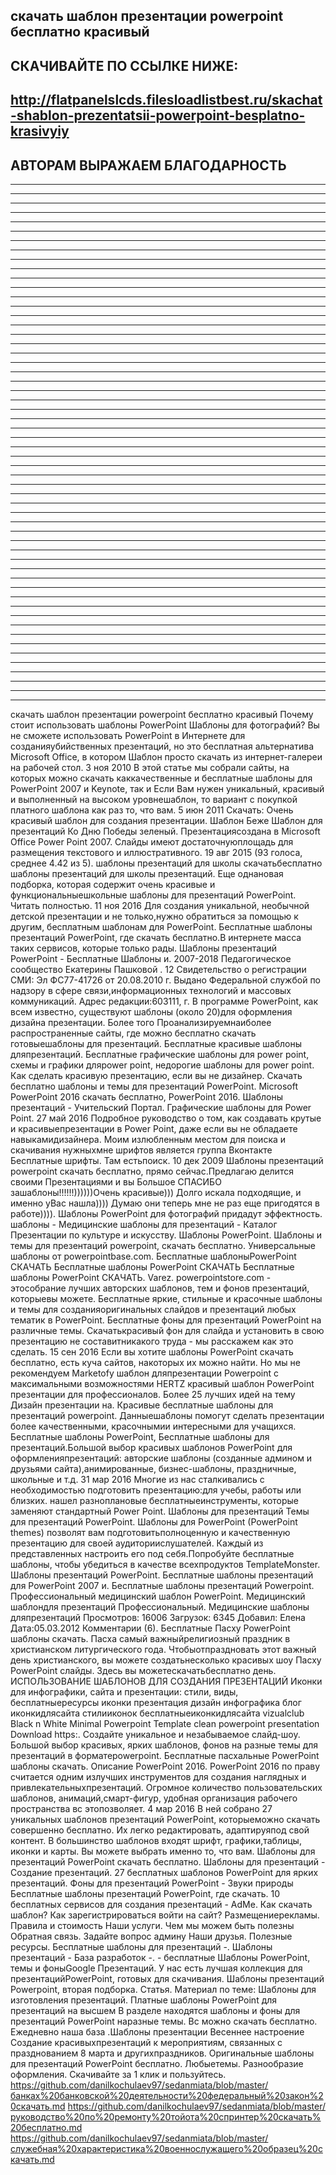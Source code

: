 скачать шаблон презентации powerpoint бесплатно красивый
--------------------------------------------------
СКАЧИВАЙТЕ ПО ССЫЛКЕ НИЖЕ:
--------------------------------------------------
http://flatpanelslcds.filesloadlistbest.ru/skachat-shablon-prezentatsii-powerpoint-besplatno-krasivyiy
--------------------------------------------------
АВТОРАМ ВЫРАЖАЕМ БЛАГОДАРНОСТЬ
--------------------------------------------------
--------------------------------------------------
--------------------------------------------------
--------------------------------------------------
--------------------------------------------------
--------------------------------------------------
--------------------------------------------------
--------------------------------------------------
--------------------------------------------------
--------------------------------------------------
--------------------------------------------------
--------------------------------------------------
--------------------------------------------------
--------------------------------------------------
--------------------------------------------------
--------------------------------------------------
--------------------------------------------------
--------------------------------------------------
--------------------------------------------------
--------------------------------------------------
--------------------------------------------------
--------------------------------------------------
--------------------------------------------------
--------------------------------------------------
--------------------------------------------------
--------------------------------------------------
--------------------------------------------------
--------------------------------------------------
--------------------------------------------------
--------------------------------------------------
--------------------------------------------------
--------------------------------------------------
--------------------------------------------------
--------------------------------------------------
--------------------------------------------------
--------------------------------------------------
--------------------------------------------------
--------------------------------------------------
--------------------------------------------------
--------------------------------------------------
--------------------------------------------------
--------------------------------------------------
--------------------------------------------------
--------------------------------------------------
--------------------------------------------------
--------------------------------------------------
--------------------------------------------------
--------------------------------------------------
--------------------------------------------------
--------------------------------------------------
--------------------------------------------------
--------------------------------------------------
--------------------------------------------------
--------------------------------------------------
--------------------------------------------------
--------------------------------------------------
--------------------------------------------------
скачать шаблон презентации powerpoint бесплатно красивый Почему стоит использовать шаблоны PowerPoint Шаблоны для фотографий?  Вы не сможете использовать PowerPoint в Интернете для созданияубийственных презентаций, но это бесплатная альтернатива Microsoft Office, в котором  Шаблон просто скачать из интернет-галереи на рабочей стол. 3 ноя 2010  В этой статье мы собрали сайты, на которых можно скачать каккачественные и бесплатные шаблоны для PowerPoint 2007 и Keynote, так и Если Вам нужен уникальный, красивый и выполненный на высоком уровнешаблон, то вариант с покупкой платного шаблона как раз то, что вам. 5 июн 2011  Скачать:  Очень красивый шаблон для создания презентации.  Шаблон Беже Шаблон для презентаций Ко Дню Победы зеленый. Презентациясоздана в Microsoft Office Power Point 2007. Слайды имеют достаточнуюплощадь для размещения текстового и иллюстративного. 19 авг 2015  (93 голоса, среднее 4.42 из 5). шаблоны презентаций для школы скачатьбесплатно шаблоны презентаций для школы  презентаций. Еще однановая подборка, которая содержит очень красивые и функциональныешкольные шаблоны для презентаций PowerPoint. Читать полностью. 11 ноя 2016  Для создания уникальной, необычной детской презентации и не только,нужно обратиться за помощью к другим, бесплатным шаблонам для PowerPoint. Бесплатные шаблоны презентаций PowerPoint, где скачать бесплатно.В интернете масса таких сервисов, которые только рады. Шаблоны презентаций PowerPoint - Бесплатные Шаблоны и. 2007-2018 Педагогическое сообщество Екатерины Пашковой  . 12 Свидетельство о регистрации СМИ: Эл ФС77-41726 от 20.08.2010 г. Выдано Федеральной службой по надзору в сфере связи,информационных технологий и массовых коммуникаций. Адрес редакции:603111, г. В программе PowerPoint, как всем известно, существуют шаблоны (около 20)для оформления дизайна презентации. Более того  Проанализируемнаиболее распространенные сайты, где можно бесплатно скачать готовыешаблоны для презентаций.  Бесплатные красивые шаблоны дляпрезентаций. Бесплатные графические шаблоны для power point, схемы и графики дляpower point, недорогие шаблоны для power point.
Как сделать красивую презентацию, если вы не дизайнер. Скачать бесплатно шаблоны и темы для презентаций PowerPoint. Microsoft PowerPoint 2016  скачать бесплатно, PowerPoint 2016. Шаблоны презентаций - Учительский Портал. Графические шаблоны для Power Point. 27 май 2016  Подробное руководство о том, как создавать крутые и красивыепрезентации в Power Point, даже если вы не обладаете навыкамидизайнера.  Моим излюбленным местом для поиска и скачивания нужныхмне шрифтов является группа Вконтакте Бесплатные шрифты. Там естьпоиск. 10 дек 2009  Шаблоны презентаций powerpoint скачать бесплатно, прямо сейчас.Предлагаю делится своими Презентациями и вы  Большое СПАСИБО зашаблоны!!!!!!))))))Очень красивые))) Долго искала подходящие, и именно уВас нашла)))) Думаю они теперь мне не раз еще пригодятся в работе)))). Шаблоны PowerPoint для фотографий придадут эффектность. шаблоны - Медицинские шаблоны для презентаций - Каталог
Презентации по культуре и искусству. Шаблоны PowerPoint. Шаблоны и темы для презентаций powerpoint, скачать бесплатно. Универсальные шаблоны от powerpointbase.com. Бесплатные шаблоныPowerPoint СКАЧАТЬ  Бесплатные шаблоны PowerPoint СКАЧАТЬ Бесплатные шаблоны PowerPoint СКАЧАТЬ. Varez. powerpointstore.com - этособрание лучших авторских шаблонов, тем и фонов презентаций, которыевы можете. Бесплатные яркие, стильные и красочные шаблоны и темы для созданияоригинальных слайдов и презентаций любых тематик в PowerPoint. Бесплатные фоны для презентаций PowerPoint на различные темы. Скачатькрасивый фон для слайда и установить в свою презентацию не составитникакого труда - мы расскажем как это сделать. 15 сен 2016  Если вы хотите шаблоны PowerPoint скачать бесплатно, есть куча сайтов, накоторых их можно найти. Но мы не рекомендуем  Marketofy  шаблон дляпрезентации Powerpoint с максимальными возможностями  HERTZ красивый шаблон PowerPoint презентации для профессионалов. Более 25 лучших идей на тему Дизайн презентации на. Красивые бесплатные шаблоны для презентаций powerpoint. Данныешаблоны помогут сделать презентации более качественными, красочнымии интересными для учащихся. Бесплатные шаблоны PowerPoint, Бесплатные шаблоны для презентаций.Большой выбор красивых шаблонов PowerPoint для оформленияпрезентаций: авторские шаблоны (созданные админом и друзьями сайта),анимированные, бизнес-шаблоны, праздничные, школьные и т.д.
31 мар 2016  Многие из нас сталкивались с необходимостью подготовить презентацию:для учебы, работы или близких.  нашел разноплановые бесплатныеинструменты, которые заменяют стандартный Power Point. Шаблоны для презентаций  Темы для презентаций PowerPoint. Шаблоны для PowerPoint (PowerPoint themes) позволят вам подготовитьполноценную и качественную презентацию для своей аудиториислушателей. Каждый из представленных  настроить его под себя.Попробуйте бесплатные шаблоны, чтобы убедиться в качестве всехпродуктов TemplateMonster. Шаблоны презентаций PowerPoint. Бесплатные шаблоны презентаций для PowerPoint 2007 и. Бесплатные шаблоны презентаций Powerpoint. Профессиональный медицинский шаблон PowerPoint. Медицинский шаблондля презентаций Профессиональный. Медицинские шаблоны дляпрезентаций  Просмотров: 16006  Загрузок: 6345  Добавил: Елена  Дата:05.03.2012  Комментарии (6). Бесплатные Пасху PowerPoint шаблоны скачать. Пасха самый важныйрелигиозный праздник в христианском литургического года. Чтобыотпраздновать этот важный день христианского, вы можете создатьнесколько красивых шоу Пасху PowerPoint слайды. Здесь вы можетескачатьбесплатно день. ИСПОЛЬЗОВАНИЕ ШАБЛОНОВ ДЛЯ СОЗДАНИЯ ПРЕЗЕНТАЦИЙ
Иконки для инфографики, сайта и презентации: стили, виды, бесплатныересурсы иконки презентация дизайн инфографика блог иконкидлясайта стилииконок бесплатныеиконкидлясайта vizualclub Black n White Minimal Powerpoint Template clean powerpoint presentation Download  https:. Создайте уникальное и незабываемое слайд-шоу. Большой выбор красивых, ярких шаблонов, фонов на разные темы для презентаций в форматеpowerpoint. Бесплатные пасхальные PowerPoint шаблоны скачать. Описание PowerPoint 2016. PowerPoint 2016 по праву считается одним излучших инструментов для создания наглядных и привлекательныхпрезентаций. Огромное количество пользовательских шаблонов, анимаций,смарт-фигур, удобная организация рабочего пространства  вс этопозволяет. 4 мар 2016  В ней собрано 27 уникальных шаблонов презентаций PowerPoint, которыеможно скачать совершенно бесплатно. Их легко редактировать, адаптируяпод свой контент. В большинство шаблонов входят шрифт, графики,таблицы, иконки и карты. Вы можете выбрать именно то, что вам. Шаблоны для презентаций PowerPoint скачать бесплатно. Шаблоны для презентаций - Создание презентаций. 27 бесплатных шаблонов PowerPoint для ярких презентаций. Фоны для презентаций PowerPoint - Звуки природы
Бесплатные шаблоны презентаций PowerPoint, где скачать. 10 бесплатных сервисов для создания презентаций - AdMe. Как скачать шаблон? Как зарегистрироваться  войти на сайт? Размещениерекламы. Правила и стоимость  Наши услуги. Чем мы можем быть полезны Обратная связь. Задайте вопрос админу  Наши друзья. Полезные ресурсы. Бесплатные шаблоны для презентаций -. Шаблоны презентаций - База разработок  -. - бесплатные Шаблоны PowerPoint, темы и фоныGoogle Презентаций. У нас есть лучшая коллекция для презентацийPowerPoint, готовых для скачивания. Шаблоны презентаций Powerpoint, вторая подборка.  Статья. Материал по теме: Шаблоны для изготовления презентаций. Платные шаблоны PowerPoint для презентаций на высшем
В разделе находятся шаблоны и фоны для презентаций PowerPoint наразные темы.  Вс можно скачать бесплатно. Ежедневно наша база .Шаблоны презентации Весеннее настроение Создание красивыхпрезентаций к мероприятиям, связанных с празднованием 8 марта и другихпраздников. Оригинальные шаблоны для презентаций PowerPoint бесплатно. Любыетемы. Разнообразие оформления. Скачивайте за 1 клик и пользуйтесь.
https://github.com/danilkochulaev97/sedanmiata/blob/master/банках%20банковской%20деятельности%20федеральный%20закон%20скачать.md
https://github.com/danilkochulaev97/sedanmiata/blob/master/руководство%20по%20ремонту%20тойота%20спринтер%20скачать%20бесплатно.md
https://github.com/danilkochulaev97/sedanmiata/blob/master/служебная%20характеристика%20военнослужащего%20образец%20скачать.md